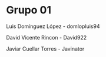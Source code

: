 # Grupo 01

Luis Domínguez López - domlopluis94

David Vicente Rincon - David922

Javiar Cuellar Torres - Javinator
